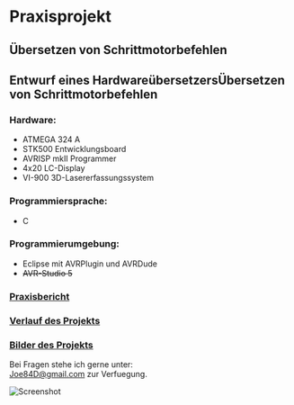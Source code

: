 # Praxisprojekt #

## Übersetzen von Schrittmotorbefehlen
## Entwurf eines HardwareübersetzersÜbersetzen von Schrittmotorbefehlen

### Hardware:

*	ATMEGA 324 A
*	STK500 Entwicklungsboard
* AVRISP mkII Programmer
* 4x20 LC-Display 
* VI-900 3D-Lasererfassungssystem

### Programmiersprache: 

* C

### Programmierumgebung:

* Eclipse mit AVRPlugin und AVRDude
* ~~AVR-Studio 5~~

### [Praxisbericht](https://github.com/JoeD84/Praxisprojekt/blob/master/Dokumente/!Praxisbericht/!Praxisbericht.pdf?raw=true)

### [Verlauf des Projekts](https://github.com/JoeD84/Praxisprojekt/blob/master/Dokumente/Praxisprojekt_Fortschritte.pdf?raw=true)

### [Bilder des Projekts](https://picasaweb.google.com/Johannes.Dielmann/Praxisprojekt?authuser=0&feat=directlink)

Bei Fragen stehe ich gerne unter:<br />
<Joe84D@gmail.com>
zur Verfuegung.

![Screenshot](https://lh5.googleusercontent.com/-3DdKukSgjJs/TuCvp-5xpEI/AAAAAAAALDs/eeFK-buyE2Q/s800/IMG_20111207_191907.jpg)
